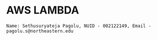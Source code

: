 # AWS LAMBDA

```Name: Sethusuryateja Pagolu, NUID - 002122149, Email - pagolu.s@northeastern.edu```